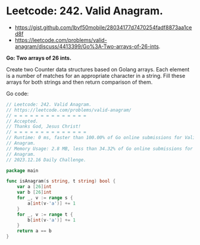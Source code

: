 # Leetcode: 242. Valid Anagram.

- https://gist.github.com/lbvf50mobile/28034177d7470254fadf8873aa1ced8f
- https://leetcode.com/problems/valid-anagram/discuss/4413399/Go%3A-Two-arrays-of-26-ints.

**Go: Two arrays of 26 ints.**

Create two Counter data structures based on Golang arrays. Each element is a
number of matches for an appropriate character in a string. Fill these arrays
for both strings and then return comparison of them.

Go code:
```Go
// Leetcode: 242. Valid Anagram.
// https://leetcode.com/problems/valid-anagram/
// = = = = = = = = = = = = = =
// Accepted.
// Thanks God, Jesus Christ!
// = = = = = = = = = = = = = =
// Runtime: 0 ms, faster than 100.00% of Go online submissions for Valid
// Anagram.
// Memory Usage: 2.8 MB, less than 34.32% of Go online submissions for Valid
// Anagram.
// 2023.12.16 Daily Challenge.

package main

func isAnagram(s string, t string) bool {
	var a [26]int
	var b [26]int
	for _, v := range s {
		a[int(v-'a')] += 1
	}
	for _, v := range t {
		b[int(v-'a')] += 1
	}
	return a == b
}
```
